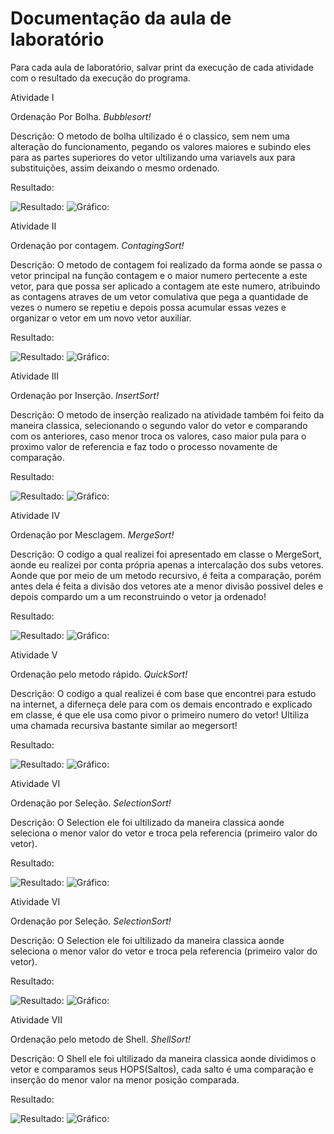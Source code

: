 # Documentação da aula de laboratório

Para cada aula de laboratório, salvar print da execução de cada atividade com o resultado da execução do programa.


Atividade I

Ordenação Por Bolha. <i>Bubblesort!</i>

Descrição:
O metodo de bolha ultilizado é o classico, sem nem uma alteração do funcionamento, pegando os valores maiores e subindo eles para as partes superiores do vetor ultilizando uma variavels aux para substituições, assim deixando o mesmo ordenado.

Resultado:

![Resultado:](img/atvdd1.png)
![Gráfico:](img/graficos_atvvd1.png)


Atividade II

Ordenação por contagem. <i>ContagingSort!</i>

Descrição: 
O metodo de contagem foi realizado da forma aonde se passa o vetor principal na função contagem e o maior numero pertecente a este vetor, para que possa ser aplicado a contagem ate este numero, atribuindo as contagens atraves de um vetor comulativa que pega a quantidade de vezes o numero se repetiu e depois possa acumular essas vezes e organizar o vetor em um novo vetor auxiliar.

Resultado:

![Resultado:](img/atvdd2.png)
![Gráfico:](img/graficos_atvvd2.png)


Atividade III

Ordenação por Inserção. <i>InsertSort!</i>

Descrição: 
O  metodo de inserção realizado na atividade também foi feito da maneira classica, selecionando o segundo valor do vetor e comparando com os anteriores, caso menor troca os valores, caso maior pula para o proximo valor de referencia e faz todo o processo novamente de comparação.

Resultado:

![Resultado:](img/atvdd3.png)
![Gráfico:](img/graficos_atvvd3.png)




Atividade IV

Ordenação por Mesclagem. <i>MergeSort!</i>

Descrição: 
O codigo a qual realizei foi apresentado em classe o MergeSort, aonde eu realizei por conta própria apenas a intercalação dos subs vetores. Aonde que por meio de um metodo recursivo, é feita a comparação, porém antes dela é feita a divisão dos vetores ate a menor divisão possivel deles e depois compardo um a um  reconstruindo o vetor ja ordenado!

Resultado:

![Resultado:](img/atvdd4.png)
![Gráfico:](img/graficos_atvvd4.png)



Atividade V

Ordenação pelo metodo rápido. <i>QuickSort!</i>

Descrição: 
O codigo a qual realizei é com base que encontrei para estudo na internet, a diferneça dele para com os demais encontrado e explicado em classe, é que ele usa como pivor o primeiro numero do vetor! Ultiliza uma chamada recursiva bastante similar ao megersort!

Resultado:

![Resultado:](img/atvdd5.png)
![Gráfico:](img/graficos_atvvd5.png)




Atividade VI

Ordenação por Seleção. <i>SelectionSort!</i>

Descrição: 
O Selection ele foi ultilizado da maneira classica aonde seleciona o menor valor do vetor e troca pela referencia (primeiro valor do vetor).

Resultado:

![Resultado:](img/atvdd6.png)
![Gráfico:](img/graficos_atvvd6.png)




Atividade VI

Ordenação por Seleção. <i>SelectionSort!</i>

Descrição: 
O Selection ele foi ultilizado da maneira classica aonde seleciona o menor valor do vetor e troca pela referencia (primeiro valor do vetor).

Resultado:

![Resultado:](img/atvdd6.png)
![Gráfico:](img/graficos_atvvd6.png)



Atividade VII

Ordenação pelo metodo de Shell. <i>ShellSort!</i>

Descrição: 
O Shell ele foi ultilizado da maneira classica aonde dividimos o vetor e comparamos seus HOPS(Saltos), cada salto é uma comparação e inserção do menor valor na menor posição comparada.

Resultado:

![Resultado:](img/atvdd7.png)
![Gráfico:](img/graficos_atvvd7.png)
